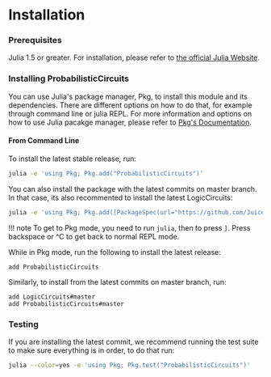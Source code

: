 # Installation

### Prerequisites

Julia 1.5 or greater. For installation, please refer to [the official Julia Website](https://julialang.org/downloads/).


### Installing ProbabilisticCircuits

You can use Julia's package manager, Pkg, to install this module and its dependencies. There are different options on how to do that, for example through command line or julia REPL. For more information and options on how to use Julia pacakge manager, please refer to [Pkg's Documentation](https://docs.julialang.org/en/v1/stdlib/Pkg/index.html).


#### From Command Line

To install the latest stable release, run:

```bash
julia -e 'using Pkg; Pkg.add("ProbabilisticCircuits")'
```

You can also install the package with the latest commits on master branch. In that case, its also recommented to install the latest LogicCircuits:

```bash
julia -e 'using Pkg; Pkg.add([PackageSpec(url="https://github.com/Juice-jl/LogicCircuits.jl.git"),PackageSpec(url="https://github.com/Juice-jl/ProbabilisticCircuits.jl.git")])'
```

!!! note
    To get to Pkg mode, you need to run `julia`, then to press `]`. Press backspace or ^C to get back to normal REPL mode.

While in Pkg mode, run the following to install the latest release:

```
add ProbabilisticCircuits
```

Similarly, to install from the latest commits on master branch, run:

```
add LogicCircuits#master
add ProbabilisticCircuits#master
```

### Testing

If you are installing the latest commit, we recommend running the test suite to make sure everything is in order, to do that run:

```bash
julia --color=yes -e 'using Pkg; Pkg.test("ProbabilisticCircuits")'
```